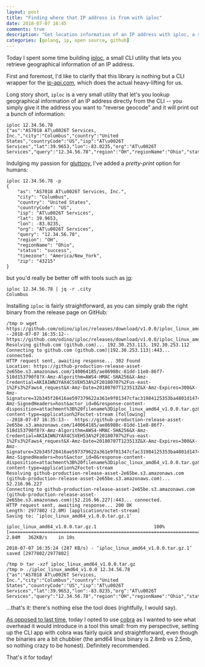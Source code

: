 ```yaml
---
layout: post
title: "Finding where that IP address is from with iploc"
date: 2018-07-07 16:45
comments: true
description: "Get location information of an IP address with iploc, a small tool I just open-sourced"
categories: [golang, ip, open source, github]
---
```


Today I spent some time building [iploc](https://github.com/odino/iploc), a small CLI utility that lets you retrieve
geographical information of an IP address.

<!-- more -->

First and foremost, I'd like to clarify that this library is nothing but a CLI
wrapper for the [ip-api.com](http://ip-api.com/), which does the actual heavy-lifting
for us.

Long story short, `iploc` is a very small utility that let's you lookup geographical
information of an IP address directly from the CLI -- you simply give it the address
you want to "reverse geocode" and it will print out a bunch of information:

```
iploc 12.34.56.78
{"as":"AS7018 AT\u0026T Services, Inc.","city":"Columbus","country":"United States","countryCode":"US","isp":"AT\u0026T Services","lat":39.9653,"lon":-83.0235,"org":"AT\u0026T Services","query":"12.34.56.78","region":"OH","regionName":"Ohio","status":"success","timezone":"America/New_York","zip":"43215"}
```

Indulging my passion for [gluttony](https://en.wikipedia.org/wiki/Seven_deadly_sins#Gluttony),
I've added a *pretty-print* option for humans:

```
iploc 12.34.56.78 -p
{
    "as": "AS7018 AT\u0026T Services, Inc.",
    "city": "Columbus",
    "country": "United States",
    "countryCode": "US",
    "isp": "AT\u0026T Services",
    "lat": 39.9653,
    "lon": -83.0235,
    "org": "AT\u0026T Services",
    "query": "12.34.56.78",
    "region": "OH",
    "regionName": "Ohio",
    "status": "success",
    "timezone": "America/New_York",
    "zip": "43215"
}
```

but you'd really be better off with tools such as [jq](https://stedolan.github.io/jq/):

```
iploc 12.34.56.78 | jq -r .city
Columbus
```

Installing `iploc` is fairly straightforward, as you can simply grab the right binary
from the release page on GitHub:

```
/tmp ᐅ wget https://github.com/odino/iploc/releases/download/v1.0.0/iploc_linux_amd64_v1.0.0.tar.gz
--2018-07-07 16:35:12--  https://github.com/odino/iploc/releases/download/v1.0.0/iploc_linux_amd64_v1.0.0.tar.gz
Resolving github.com (github.com)... 192.30.253.113, 192.30.253.112
Connecting to github.com (github.com)|192.30.253.113|:443... connected.
HTTP request sent, awaiting response... 302 Found
Location: https://github-production-release-asset-2e65be.s3.amazonaws.com/140064185/ae86980c-81dd-11e8-86f7-510d153790f8?X-Amz-Algorithm=AWS4-HMAC-SHA256&X-Amz-Credential=AKIAIWNJYAX4CSVEH53A%2F20180707%2Fus-east-1%2Fs3%2Faws4_request&X-Amz-Date=20180707T123513Z&X-Amz-Expires=300&X-Amz-Signature=32b345f28416ae597379622a361e9f01347cfac31984125353ba4801d147473e&X-Amz-SignedHeaders=host&actor_id=0&response-content-disposition=attachment%3B%20filename%3Diploc_linux_amd64_v1.0.0.tar.gz&response-content-type=application%2Foctet-stream [following]
--2018-07-07 16:35:13--  https://github-production-release-asset-2e65be.s3.amazonaws.com/140064185/ae86980c-81dd-11e8-86f7-510d153790f8?X-Amz-Algorithm=AWS4-HMAC-SHA256&X-Amz-Credential=AKIAIWNJYAX4CSVEH53A%2F20180707%2Fus-east-1%2Fs3%2Faws4_request&X-Amz-Date=20180707T123513Z&X-Amz-Expires=300&X-Amz-Signature=32b345f28416ae597379622a361e9f01347cfac31984125353ba4801d147473e&X-Amz-SignedHeaders=host&actor_id=0&response-content-disposition=attachment%3B%20filename%3Diploc_linux_amd64_v1.0.0.tar.gz&response-content-type=application%2Foctet-stream
Resolving github-production-release-asset-2e65be.s3.amazonaws.com (github-production-release-asset-2e65be.s3.amazonaws.com)... 52.216.96.227
Connecting to github-production-release-asset-2e65be.s3.amazonaws.com (github-production-release-asset-2e65be.s3.amazonaws.com)|52.216.96.227|:443... connected.
HTTP request sent, awaiting response... 200 OK
Length: 2977802 (2.8M) [application/octet-stream]
Saving to: ‘iploc_linux_amd64_v1.0.0.tar.gz.1’

iploc_linux_amd64_v1.0.0.tar.gz.1                     100%[======================================================================================================================>]   2.84M   362KB/s    in 10s     

2018-07-07 16:35:24 (287 KB/s) - ‘iploc_linux_amd64_v1.0.0.tar.gz.1’ saved [2977802/2977802]

/tmp ᐅ tar -xzf iploc_linux_amd64_v1.0.0.tar.gz                                                    
/tmp ᐅ ./iploc_linux_amd64_v1.0.0 12.34.56.78
{"as":"AS7018 AT\u0026T Services, Inc.","city":"Columbus","country":"United States","countryCode":"US","isp":"AT\u0026T Services","lat":39.9653,"lon":-83.0235,"org":"AT\u0026T Services","query":"12.34.56.78","region":"OH","regionName":"Ohio","status":"success","timezone":"America/New_York","zip":"43215"}
```

...that's it: there's nothing else the tool does (rightfully, I would say).

[As opposed to last time](/mssqldump-a-small-utility-to-dump-ms-sql-server-data/#a-couple-surprises),
today I opted to use [cobra](https://github.com/spf13/cobra) as I wanted to see what overhead
it would introduce in a tool this small: from my perspective, setting up the CLI app
with cobra was fairly quick and straightforward, even though the binaries are a bit
chubbier (the amd64 linux binary is 2.8mb vs 2.5mb, so nothing crazy to be honest).
Definitely recommended.

That's it for today!
